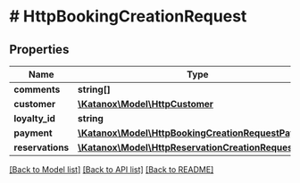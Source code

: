 # # HttpBookingCreationRequest

## Properties

Name | Type | Description | Notes
------------ | ------------- | ------------- | -------------
**comments** | **string[]** |  | [optional]
**customer** | [**\Katanox\Model\HttpCustomer**](HttpCustomer.md) |  |
**loyalty_id** | **string** |  | [optional]
**payment** | [**\Katanox\Model\HttpBookingCreationRequestPayment**](HttpBookingCreationRequestPayment.md) |  | [optional]
**reservations** | [**\Katanox\Model\HttpReservationCreationRequest[]**](HttpReservationCreationRequest.md) |  |

[[Back to Model list]](../../README.md#models) [[Back to API list]](../../README.md#endpoints) [[Back to README]](../../README.md)
